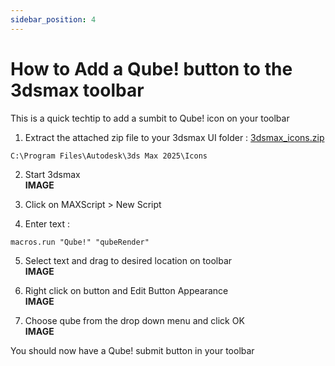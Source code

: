 ```yaml
---
sidebar_position: 4
---
```


# How to Add a Qube! button to the 3dsmax toolbar

This is a quick techtip to add a sumbit to Qube! icon on your toolbar

1. Extract the attached zip file to your 3dsmax UI folder : [3dsmax_icons.zip](/zip/3dsmax_icons.zip)  
```
C:\Program Files\Autodesk\3ds Max 2025\Icons
```

2. Start 3dsmax  
**IMAGE**

3. Click on MAXScript > New Script

4. Enter text :   
```
macros.run "Qube!" "qubeRender"
```

5. Select text and drag to desired location on toolbar  
**IMAGE**

6. Right click on button and Edit Button Appearance  
**IMAGE**

7. Choose qube from the drop down menu and click OK   
**IMAGE**

You should now have a Qube! submit button in your toolbar


